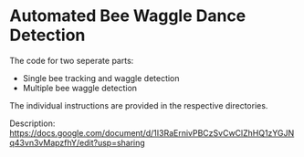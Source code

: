 # Automated Bee Waggle Dance Detection
The code for two seperate parts:
* Single bee tracking and waggle detection
* Multiple bee waggle detection

The individual instructions are provided in the respective directories.

Description: <https://docs.google.com/document/d/1I3RaErnivPBCzSvCwClZhHQ1zYGJNq43vn3vMapzfhY/edit?usp=sharing>
